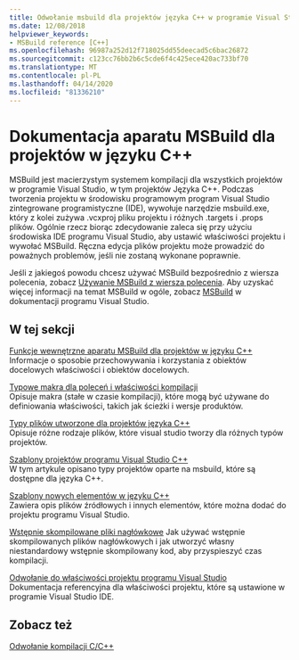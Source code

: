 ```yaml
---
title: Odwołanie msbuild dla projektów języka C++ w programie Visual Studio
ms.date: 12/08/2018
helpviewer_keywords:
- MSBuild reference [C++]
ms.openlocfilehash: 96987a252d12f718025dd55deecad5c6bac26872
ms.sourcegitcommit: c123cc76bb2b6c5cde6f4c425ece420ac733bf70
ms.translationtype: MT
ms.contentlocale: pl-PL
ms.lasthandoff: 04/14/2020
ms.locfileid: "81336210"
---
```

# <a name="msbuild-reference-for-c-projects"></a>Dokumentacja aparatu MSBuild dla projektów w języku C++

MSBuild jest macierzystym systemem kompilacji dla wszystkich projektów w programie Visual Studio, w tym projektów Języka C++. Podczas tworzenia projektu w środowisku programowym program Visual Studio zintegrowane programistyczne (IDE), wywołuje narzędzie msbuild.exe, który z kolei zużywa .vcxproj pliku projektu i różnych .targets i .props plików. Ogólnie rzecz biorąc zdecydowanie zaleca się przy użyciu środowiska IDE programu Visual Studio, aby ustawić właściwości projektu i wywołać MSBuild. Ręczna edycja plików projektu może prowadzić do poważnych problemów, jeśli nie zostaną wykonane poprawnie.

Jeśli z jakiegoś powodu chcesz używać MSBuild bezpośrednio z wiersza polecenia, zobacz [Używanie MSBuild z wiersza polecenia](../msbuild-visual-cpp.md). Aby uzyskać więcej informacji na temat MSBuild w ogóle, zobacz [MSBuild](/visualstudio/msbuild/msbuild) w dokumentacji programu Visual Studio.

## <a name="in-this-section"></a>W tej sekcji

[Funkcje wewnętrzne aparatu MSBuild dla projektów w języku C++](msbuild-visual-cpp-overview.md)<br/>
Informacje o sposobie przechowywania i korzystania z obiektów docelowych właściwości i obiektów docelowych.

[Typowe makra dla poleceń i właściwości kompilacji](common-macros-for-build-commands-and-properties.md)<br/>
Opisuje makra (stałe w czasie kompilacji), które mogą być używane do definiowania właściwości, takich jak ścieżki i wersje produktów.

[Typy plików utworzone dla projektów języka C++](file-types-created-for-visual-cpp-projects.md)<br/>
Opisuje różne rodzaje plików, które visual studio tworzy dla różnych typów projektów.

[Szablony projektów programu Visual Studio C++](visual-cpp-project-types.md)<br>
W tym artykule opisano typy projektów oparte na msbuild, które są dostępne dla języka C++.

[Szablony nowych elementów w języku C++](using-visual-cpp-add-new-item-templates.md)<br>
Zawiera opis plików źródłowych i innych elementów, które można dodać do projektu programu Visual Studio.

[Wstępnie skompilowane pliki nagłówkowe](../creating-precompiled-header-files.md) Jak używać wstępnie skompilowanych plików nagłówkowych i jak utworzyć własny niestandardowy wstępnie skompilowany kod, aby przyspieszyć czas kompilacji.

[Odwołanie do właściwości projektu programu Visual Studio](property-pages-visual-cpp.md)<br/>
Dokumentacja referencyjna dla właściwości projektu, które są ustawione w programie Visual Studio IDE.

## <a name="see-also"></a>Zobacz też

[Odwołanie kompilacji C/C++](c-cpp-building-reference.md)
